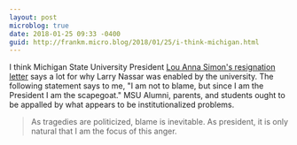 ```yaml
---
layout: post
microblog: true
date: 2018-01-25 09:33 -0400
guid: http://frankm.micro.blog/2018/01/25/i-think-michigan.html
---
```

I think Michigan State University President [Lou Anna Simon's resignation letter](http://www.chicagotribune.com/sports/college/ct-michigan-state-lou-anna-simon-larry-nassar-20180124-story.html) says a lot for why Larry Nassar was enabled by the university. The following statement says to me, "I am not to blame, but since I am the President I am the scapegoat." MSU Alumni, parents, and students ought to be appalled by what appears to be institutionalized problems.

>As tragedies are politicized, blame is inevitable. As president, it is only natural that I am the focus of this anger.
